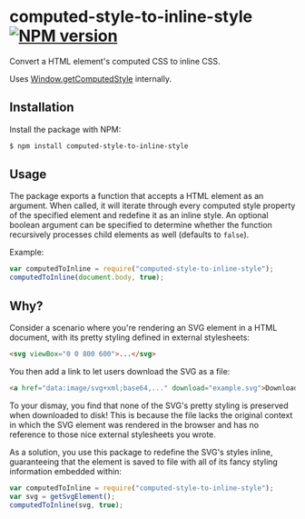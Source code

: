 # computed-style-to-inline-style [![NPM version](http://img.shields.io/npm/v/computed-style-to-inline-style.svg?style=flat-square)](https://www.npmjs.org/package/computed-style-to-inline-style)

Convert a HTML element's computed CSS to inline CSS.

Uses [Window.getComputedStyle](https://developer.mozilla.org/en-US/docs/Web/API/Window/getComputedStyle) internally.

## Installation

Install the package with NPM:

```bash
$ npm install computed-style-to-inline-style
```

## Usage

The package exports a function that accepts a HTML element as an argument. When called, it will iterate through every computed style property of the specified element and redefine it as an inline style. An optional boolean argument can be specified to determine whether the function recursively processes child elements as well (defaults to `false`).

Example:

```javascript
var computedToInline = require("computed-style-to-inline-style");
computedToInline(document.body, true);
```

## Why?

Consider a scenario where you're rendering an SVG element in a HTML document, with its pretty styling defined in external stylesheets:

```html
<svg viewBox="0 0 800 600">...</svg>
```

You then add a link to let users download the SVG as a file:

```html
<a href="data:image/svg+xml;base64,..." download="example.svg">Download</a>
```

To your dismay, you find that none of the SVG's pretty styling is preserved when downloaded to disk! This is because the file lacks the original context in which the SVG element was rendered in the browser and has no reference to those nice external stylesheets you wrote.

As a solution, you use this package to redefine the SVG's styles inline, guaranteeing that the element is saved to file with all of its fancy styling information embedded within:

```javascript
var computedToInline = require("computed-style-to-inline-style");
var svg = getSvgElement();
computedToInline(svg, true);
```

